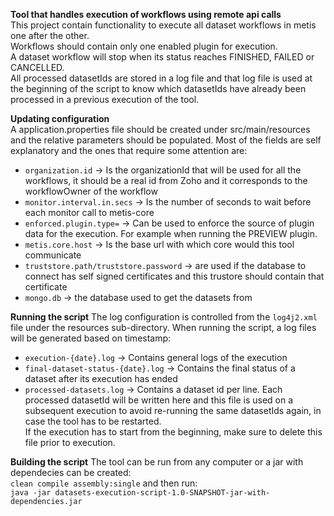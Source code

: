 **Tool that handles execution of workflows using remote api calls**  
This project contain functionality to execute all dataset workflows in metis one after the other.  
Workflows should contain only one enabled plugin for execution.  
A dataset workflow will stop when its status reaches FINISHED, FAILED or CANCELLED.  
All processed datasetIds are stored in a log file and that log file is used at the beginning of the script to know which datasetIds have already been processed in a previous execution of the tool.  

**Updating configuration**  
A application.properties file should be created under src/main/resources and the relative parameters should be populated.
Most of the fields are self explanatory and the ones that require some attention are:
- `organization.id` -> Is the organizationId that will be used for all the workflows, it should be a real id from Zoho and it corresponds to the workflowOwner of the workflow
- `monitor.interval.in.secs` -> Is the number of seconds to wait before each monitor call to metis-core
- `enforced.plugin.type=` -> Can be used to enforce the source of plugin data for the execution. For example when running the PREVIEW plugin.
- `metis.core.host` -> Is the base url with which core would this tool communicate 
- `truststore.path/truststore.password` -> are used if the database to connect has self signed certificates and this trustore should contain that certificate
- `mongo.db` -> the database used to get the datasets from

**Running the script**
The log configuration is controlled from the  `log4j2.xml` file under the resources sub-directory.
When running the script, a log files will be generated based on timestamp:
- `execution-{date}.log` -> Contains general logs of the execution
- `final-dataset-status-{date}.log` -> Contains the final status of a dataset after its execution has ended
- `processed-datasets.log` -> Contains a dataset id per line. Each processed datasetId will be written here and this file is used on a subsequent execution to avoid re-running the same datasetIds again, in case the tool has to be restarted.  
If the execution has to start from the beginning, make sure to delete this file prior to execution.

**Building the script**
The tool can be run from any computer or a jar with dependecies can be created:  
`clean compile assembly:single` and then run:  
`java -jar datasets-execution-script-1.0-SNAPSHOT-jar-with-dependencies.jar`  
